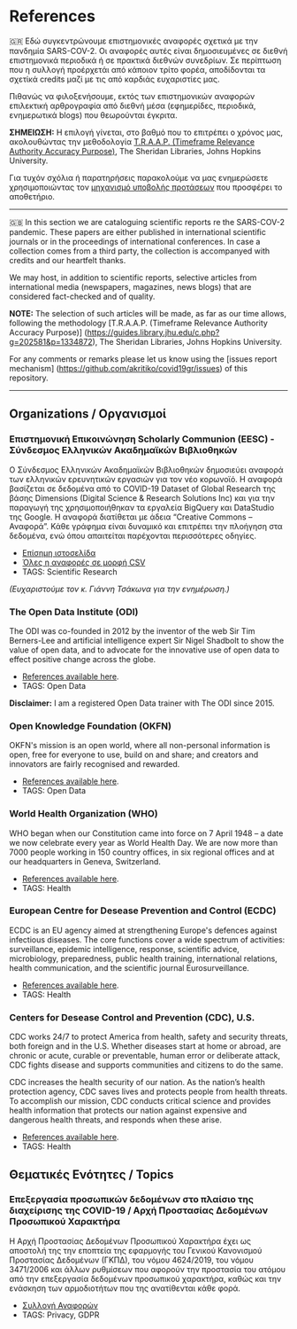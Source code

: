 # References

🇬🇷 Εδώ συγκεντρώνουμε επιστημονικές αναφορές σχετικά με την πανδημία SARS-COV-2. Οι αναφορές αυτές είναι δημοσιευμένες σε διεθνή επιστημονικά περιοδικά ή σε πρακτικά διεθνών συνεδρίων. Σε περίπτωση που η συλλογή προέρχετάι από κάποιον τρίτο φορέα, αποδίδονται τα σχετίκά credits μαζί με τις από καρδιάς ευχαριστίες μας.

Πιθανώς να φιλοξενήσουμε, εκτός των επιστημονικών αναφορών επιλεκτική αρθρογραφία από διεθνή μέσα (εφημερίδες, περιοδικά, ενημερωτικά blogs) που θεωρούνται έγκριτα. 

__ΣΗΜΕΙΩΣΗ:__ Η επιλογή γίνεται, στο βαθμό που το επιτρέπει ο χρόνος μας, ακολουθώντας την μεθοδολογία [T.R.A.A.P. (Timeframe Relevance Authority Accuracy Purpose)](https://guides.library.jhu.edu/c.php?g=202581&p=1334872), The Sheridan Libraries, Johns Hopkins University. 

Για τυχόν σχόλια ή παρατηρήσεις παρακολούμε να μας ενημερώσετε χρησιμοποιώντας τον [μηχανισμό υποβολής προτάσεων](https://github.com/akritiko/covid19gr/issues) που προσφέρει το αποθετήριο.
___

🇬🇧 In this section we are cataloguing scientific reports re the SARS-COV-2 pandemic. These papers are either published in international scientific journals or in the proceedings of international conferences. In case a collection comes from a third party, the collection is accompanyed with credits and our heartfelt thanks.

We may host, in addition to scientific reports, selective articles from international media (newspapers, magazines, news blogs) that are considered fact-checked and of quality.

__NOTE:__ The selection of such articles will be made, as far as our time allows, following the methodology [T.R.A.A.P. (Timeframe Relevance Authority Accuracy Purpose)] (https://guides.library.jhu.edu/c.php?g=202581&p=1334872), The Sheridan Libraries, Johns Hopkins University.

For any comments or remarks please let us know using the [issues report mechanism] (https://github.com/akritiko/covid19gr/issues) of this repository.
___

## Organizations / Οργανισμοί

### Επιστημονική Επικοινώνηση Scholarly Communion (EESC) - Σύνδεσμος Ελληνικών Ακαδημαϊκών Βιβλιοθηκών

Ο Σύνδεσμος Ελληνικών Ακαδημαϊκών Βιβλιοθηκών δημοσιεύει αναφορά των ελληνικών ερευνητικών εργασιών για τον νέο κορωνοϊό. Η αναφορά βασίζεται σε δεδομένα από το COVID-19 Dataset of Global Research της βάσης Dimensions (Digital Science & Research Solutions Inc) και για την παραγωγή της χρησιμοποιήθηκαν τα εργαλεία BigQuery και DataStudio της Google. Η αναφορά διατίθεται με άδεια “Creative Commons – Αναφορά”. Κάθε γράφημα είναι δυναμικό και επιτρέπει την πλοήγηση στα δεδομένα, ενώ όπου απαιτείται παρέχονται περισσότερες οδηγίες.

- [Επίσημη ιστοσελίδα](https://scholarly.heal-link.gr/coviddashboard/)
- [Όλες η αναφορές σε μορφή CSV](https://github.com/akritiko/covid19gr/blob/master/references/covid19_publications_greece.csv)
- TAGS: Scientific Research

_(Ευχαριστούμε τον κ. Γιάννη Τσάκωνα για την ενημέρωση.)_

### The Open Data Institute (ODI)

The ODI was co-founded in 2012 by the inventor of the web Sir Tim Berners-Lee and artificial intelligence expert Sir Nigel Shadbolt to show the value of open data, and to advocate for the innovative use of open data to effect positive change across the globe.

- [References available here](https://theodi.org/?s=covid-19).
- TAGS: Open Data

__Disclaimer:__ I am a registered Open Data trainer with The ODI since 2015.

### Open Knowledge Foundation (OKFN)

OKFN's mission is an open world, where all non-personal information is open, free for everyone to use, build on and share; and creators and innovators are fairly recognised and rewarded.

- [References available here](https://okfn.org/search/?q=covid-19).
- TAGS: Open Data

### World Health Organization (WHO)

WHO began when our Constitution came into force on 7 April 1948 – a date we now celebrate every year as World Health Day. We are now more than 7000 people working in 150 country offices, in six regional offices and at our headquarters in Geneva, Switzerland.

- [References available here](https://www.who.int/emergencies/diseases/novel-coronavirus-2019/technical-guidance-publications).
- TAGS: Health

### European Centre for Desease Prevention and Control (ECDC)

ECDC is an EU agency aimed at strengthening Europe's defences against infectious diseases. The core functions cover a wide spectrum of activities: surveillance, epidemic intelligence, response, scientific advice, microbiology, preparedness, public health training, international relations, health communication, and the scientific journal Eurosurveillance.

- [References available here](https://www.ecdc.europa.eu/en/publications-data?s=covid-19).
- TAGS: Health

### Centers for Desease Control and Prevention (CDC), U.S.

CDC works 24/7 to protect America from health, safety and security threats, both foreign and in the U.S. Whether diseases start at home or abroad, are chronic or acute, curable or preventable, human error or deliberate attack, CDC fights disease and supports communities and citizens to do the same.

CDC increases the health security of our nation. As the nation’s health protection agency, CDC saves lives and protects people from health threats. To accomplish our mission, CDC conducts critical science and provides health information that protects our nation against expensive and dangerous health threats, and responds when these arise.

- [References available here](https://search.cdc.gov/search/?query=covid-19&sitelimit=cdc).
- TAGS: Health

## Θεματικές Ενότητες / Topics

### Επεξεργασία προσωπικών δεδομένων στο πλαίσιο της διαχείρισης της COVID-19 / Αρχή Προστασίας Δεδομένων Προσωπικού Χαρακτήρα

Η Αρχή Προστασίας Δεδομένων Προσωπικού Χαρακτήρα έχει ως αποστολή της την εποπτεία της εφαρμογής του Γενικού Κανονισμού Προστασίας Δεδομένων (ΓΚΠΔ), του νόμου 4624/2019, του νόμου 3471/2006 και άλλων ρυθμίσεων που αφορούν την προστασία του ατόμου από την επεξεργασία δεδομένων προσωπικού χαρακτήρα, καθώς και την ενάσκηση των αρμοδιοτήτων που της ανατίθενται κάθε φορά.

- [Συλλογή Αναφορών](https://www.dpa.gr/enimerwtiko/thematikes_enotites/COVID-19)
- TAGS: Privacy, GDPR

